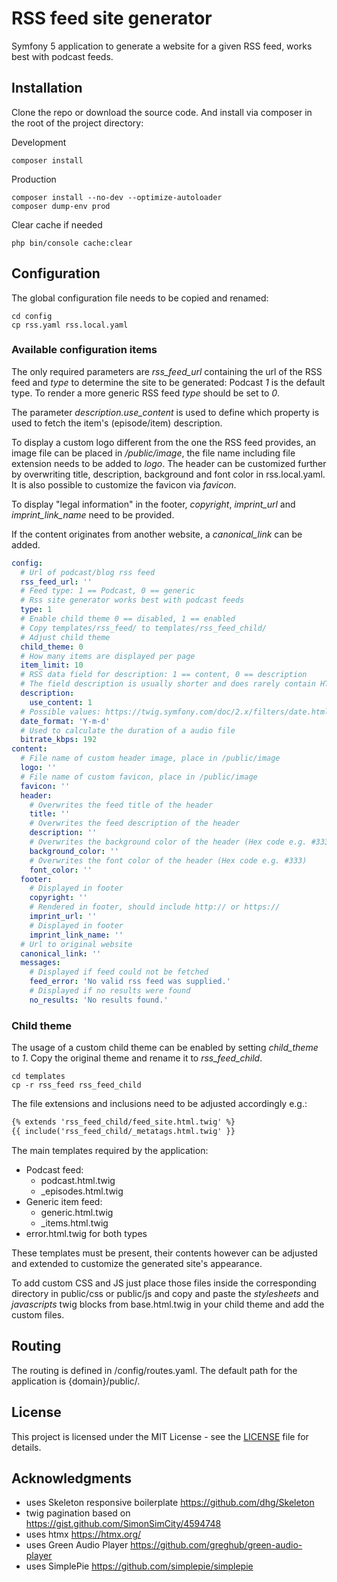 # RSS feed site generator

Symfony 5 application to generate a website for a given RSS feed, works best with podcast feeds.

## Installation

Clone the repo or download the source code. And install via composer in the root of the project directory:

Development
```shell script
composer install
```

Production
```shell script
composer install --no-dev --optimize-autoloader
composer dump-env prod
```
Clear cache if needed
```shell script
php bin/console cache:clear
```

## Configuration

The global configuration file needs to be copied and renamed:

```shell script
cd config
cp rss.yaml rss.local.yaml
```

### Available configuration items

The only required parameters are _rss_feed_url_ containing the url of the RSS feed and _type_ to determine the site to be generated: Podcast _1_ is the default type. To render a more generic RSS feed _type_ should be set to _0_.

The parameter _description.use_content_ is used to define which property is used to fetch the item's (episode/item) description.

To display a custom logo different from the one the RSS feed provides, an image file can be placed in _/public/image_, the file name including file extension needs to be added to _logo_. The header can be customized further by overwriting title, description, background and font color in rss.local.yaml. It is also possible to customize the favicon via _favicon_.

To display "legal information" in the footer, _copyright_, _imprint_url_ and _imprint_link_name_ need to be provided. 

If the content originates from another website, a _canonical_link_ can be added.

```yaml
config:
  # Url of podcast/blog rss feed
  rss_feed_url: ''
  # Feed type: 1 == Podcast, 0 == generic
  # Rss site generator works best with podcast feeds
  type: 1
  # Enable child theme 0 == disabled, 1 == enabled
  # Copy templates/rss_feed/ to templates/rss_feed_child/
  # Adjust child theme
  child_theme: 0
  # How many items are displayed per page
  item_limit: 10
  # RSS data field for description: 1 == content, 0 == description
  # The field description is usually shorter and does rarely contain HTML tags
  description:
    use_content: 1
  # Possible values: https://twig.symfony.com/doc/2.x/filters/date.html
  date_format: 'Y-m-d'
  # Used to calculate the duration of a audio file
  bitrate_kbps: 192
content:
  # File name of custom header image, place in /public/image
  logo: ''
  # File name of custom favicon, place in /public/image
  favicon: ''
  header:
    # Overwrites the feed title of the header
    title: ''
    # Overwrites the feed description of the header
    description: ''
    # Overwrites the background color of the header (Hex code e.g. #333)
    background_color: ''
    # Overwrites the font color of the header (Hex code e.g. #333)
    font_color: ''
  footer:
    # Displayed in footer
    copyright: ''
    # Rendered in footer, should include http:// or https://
    imprint_url: ''
    # Displayed in footer
    imprint_link_name: ''
  # Url to original website
  canonical_link: ''
  messages:
    # Displayed if feed could not be fetched
    feed_error: 'No valid rss feed was supplied.'
    # Displayed if no results were found
    no_results: 'No results found.'
```

### Child theme

The usage of a custom child theme can be enabled by setting _child_theme_ to _1_. Copy the original theme and rename it to _rss_feed_child_.

```shell script
cd templates
cp -r rss_feed rss_feed_child
```

The file extensions and inclusions need to be adjusted accordingly e.g.:

```html
{% extends 'rss_feed_child/feed_site.html.twig' %}
{{ include('rss_feed_child/_metatags.html.twig' }}
```

The main templates required by the application:

* Podcast feed:
    * podcast.html.twig
    * _episodes.html.twig
* Generic item feed:
    * generic.html.twig
    * _items.html.twig
* error.html.twig for both types

These templates must be present, their contents however can be adjusted and extended to customize the generated site's appearance.

To add custom CSS and JS just place those files inside the corresponding directory in public/css or public/js and copy and paste the _stylesheets_ and _javascripts_ twig blocks from base.html.twig in your child theme and add the custom files.

## Routing

The routing is defined in /config/routes.yaml. The default path for the application is 
{domain}/public/.

## License

This project is licensed under the MIT License - see the [LICENSE](LICENSE) file for details.

## Acknowledgments

* uses Skeleton responsive boilerplate https://github.com/dhg/Skeleton
* twig pagination based on https://gist.github.com/SimonSimCity/4594748
* uses htmx https://htmx.org/
* uses Green Audio Player https://github.com/greghub/green-audio-player
* uses SimplePie https://github.com/simplepie/simplepie
